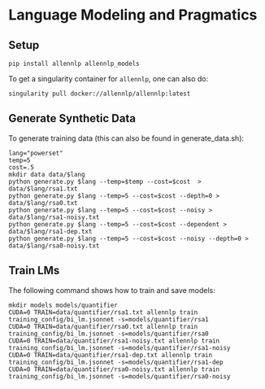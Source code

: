 # Language Modeling and Pragmatics

## Setup

```shell
pip install allennlp allennlp_models
```

To get a singularity container for `allennlp`, one can also do:

```shell
singularity pull docker://allennlp/allennlp:latest
```

## Generate Synthetic Data

To generate training data (this can also be found in generate_data.sh):
```shell
lang="powerset"
temp=5
cost=.5
mkdir data data/$lang
python generate.py $lang --temp=$temp --cost=$cost  > data/$lang/rsa1.txt
python generate.py $lang --temp=5 --cost=$cost --depth=0 > data/$lang/rsa0.txt
python generate.py $lang --temp=5 --cost=$cost --noisy > data/$lang/rsa1-noisy.txt
python generate.py $lang --temp=5 --cost=$cost --dependent > data/$lang/rsa1-dep.txt
python generate.py $lang --temp=5 --cost=$cost --noisy --depth=0 > data/$lang/rsa0-noisy.txt
```

## Train LMs

The following command shows how to train and save models:
```shell
mkdir models models/quantifier
CUDA=0 TRAIN=data/quantifier/rsa1.txt allennlp train training_config/bi_lm.jsonnet -s=models/quantifier/rsa1
CUDA=0 TRAIN=data/quantifier/rsa0.txt allennlp train training_config/bi_lm.jsonnet -s=models/quantifier/rsa0
CUDA=0 TRAIN=data/quantifier/rsa1-noisy.txt allennlp train training_config/bi_lm.jsonnet -s=models/quantifier/rsa1-noisy
CUDA=0 TRAIN=data/quantifier/rsa1-dep.txt allennlp train training_config/bi_lm.jsonnet -s=models/quantifier/rsa1-dep
CUDA=0 TRAIN=data/quantifier/rsa0-noisy.txt allennlp train training_config/bi_lm.jsonnet -s=models/quantifier/rsa0-noisy
```
